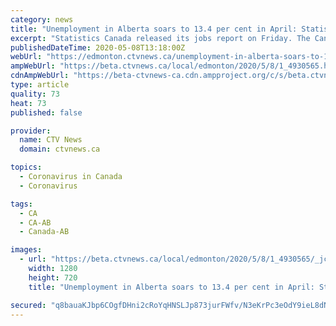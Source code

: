 ```yaml
---
category: news
title: "Unemployment in Alberta soars to 13.4 per cent in April: Statistics Canada"
excerpt: "Statistics Canada released its jobs report on Friday. The Canadian economy lost almost two million jobs in April as the closure of non-essential services to slow the spread of COVID-19 devastated the economy and forced businesses to shutter temporarily."
publishedDateTime: 2020-05-08T13:18:00Z
webUrl: "https://edmonton.ctvnews.ca/unemployment-in-alberta-soars-to-13-4-per-cent-in-april-statistics-canada-1.4930565"
ampWebUrl: "https://beta.ctvnews.ca/local/edmonton/2020/5/8/1_4930565.html"
cdnAmpWebUrl: "https://beta-ctvnews-ca.cdn.ampproject.org/c/s/beta.ctvnews.ca/local/edmonton/2020/5/8/1_4930565.html"
type: article
quality: 73
heat: 73
published: false

provider:
  name: CTV News
  domain: ctvnews.ca

topics:
  - Coronavirus in Canada
  - Coronavirus

tags:
  - CA
  - CA-AB
  - Canada-AB

images:
  - url: "https://beta.ctvnews.ca/local/edmonton/2020/5/8/1_4930565/_jcr_content/root/responsivegrid/image.coreimg.png"
    width: 1280
    height: 720
    title: "Unemployment in Alberta soars to 13.4 per cent in April: Statistics Canada"

secured: "q8bauaKJbp6COgfDHni2cRoYqHNSLJp873jurFWfv/N3eKrPc3eOdY9ieL8dNDBA24jrnq3wgEPDZb2QTAd8Iu85CwIJTtbAwiPS5cxBDm42CVbKIlYG59du6kwqCmtQ/mBGZeL9YH/+mqkk187Ll/fXhREHWFP2PBfWuWcmG4/2v63L/RoVEWeAkkAp1nBJtLAy89UtJcqPOLpETV3yXhlzxIWaDkUz9UNdf53eS3eEirzSwfczqrH2PfKckafNFRrPN7hyfM+JXNEhoS6v9cWq15zCNcDI2P3J+I30U/r1kc8SVXhqAr2YKTofEkNLvpdaMzoYF8gvBl4UnUZnkcqFPwpdX5Hl8FQnfSMDSZj3WoODuRGhR2n0xI0kGLbi2x+NJAdt8RcmEoTzBqKLSh3UIw3DtPsR74Lmyzf35O+gHUifsLw4pqlGsaxlgd4+jWdfDa9XsMEnl3wI/ldfiwI6b0XSK0NwlzaQQNAvUZA=;ooMlpaiLw2sjj81drltNTQ=="
---
```


